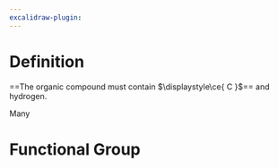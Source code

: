 ```yaml
---
excalidraw-plugin:
---
```

# Definition

==The organic compound must contain $\displaystyle\ce{ C }$== and hydrogen.

Many 



# Functional Group
